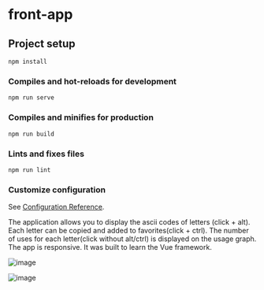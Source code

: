 # front-app

## Project setup
```
npm install
```

### Compiles and hot-reloads for development
```
npm run serve
```

### Compiles and minifies for production
```
npm run build
```

### Lints and fixes files
```
npm run lint
```

### Customize configuration
See [Configuration Reference](https://cli.vuejs.org/config/).

The application allows you to display the ascii codes of letters (click + alt). Each letter can be copied and added to favorites(click + ctrl). The number of uses for each letter(click without alt/ctrl) is displayed on the usage graph. 
The app is responsive. It was built to learn the Vue framework. 

![image](https://user-images.githubusercontent.com/37379307/120922963-68deec00-c6cc-11eb-8477-9236ae545752.png)

![image](https://user-images.githubusercontent.com/37379307/120922989-7ac08f00-c6cc-11eb-9598-2064766df5f2.png)
